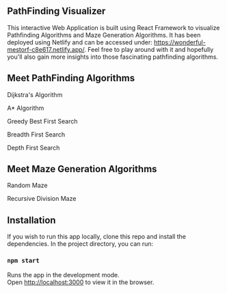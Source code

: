 ## PathFinding Visualizer

This interactive Web Application is built using React Framework to visualize Pathfinding Algorithms and Maze Generation Algorithms. It has been deployed using Netlify and can be accessed under: https://wonderful-mestorf-c8e617.netlify.app/. Feel free to play around with it and hopefully you'll also gain more insights into those fascinating pathfinding algorithms.

## Meet PathFinding Algorithms
Dijkstra's Algorithm

A* Algorithm

Greedy Best First Search

Breadth First Search

Depth First Search

## Meet Maze Generation Algorithms
Random Maze

Recursive Division Maze



## Installation

If you wish to run this app locally, clone this repo and install the dependencies.
In the project directory, you can run:

### `npm start`

Runs the app in the development mode.<br />
Open [http://localhost:3000](http://localhost:3000) to view it in the browser.
